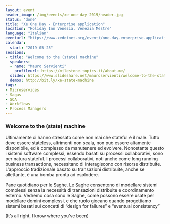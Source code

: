 ```yaml
---
layout: event
header_image: /img/events/xe-one-day-2019/header.jpg
status: 'done'
title: "Xe One Day - Enterprise application"
location: "Holiday Inn Venezia, Venezia Mestre"
language: "Italian"
eventurl: "https://www.xedotnet.org/eventi/one-day-enterprise-application/"
calendar:
  start: "2019-05-25"
sessions:
- title: "Welcome to the (state) machine"
  speakers:
  - name: "Mauro Servienti"
    profileurl: https://milestone.topics.it/about-me/
  slides: https://www.slideshare.net/mauroservienti/welcome-to-the-state-machine-xe-one-day-enterprise-applications
  demos: http://bit.ly/xe-state-machine
tags:
- Microservices
- Sagas
- SOA
- Workflows
- Process Managers
---
```


### Welcome to the (state) machine

Ultimamente ci hanno stressato come non mai che stateful è il male. Tutto deve essere stateless, altrimenti non scala, non può essere altamente disponibile, ed è complesso da manutenere ed evolvere. Nonostante questo i sistemi software complessi, essendo basati su processi collaborativi, sono per natura stateful. I processi collaborativi, noti anche come long running business transactions, necessitano di interagiscono con risorse distribuite. L'approccio tradizionale basato su transazioni distribuite, anche se allettante, è una bomba pronta ad esplodere.

Pane quotidiano per le Saghe. Le Saghe consentono di modellare sistemi complessi senza la necessità di transazioni distribuite e coordinamento esterno. Vedremo cosa sono le Saghe, come possono essere usate per modellare domini complessi, e che ruolo giocano quando progettiamo sistemi basati sui concetti di “design for failures” e “eventual consistency”

(It’s all right, I know where you’ve been)
